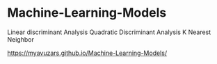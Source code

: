 # Machine-Learning-Models
Linear discriminant Analysis
Quadratic Discriminant Analysis
K Nearest Neighbor


https://myavuzars.github.io/Machine-Learning-Models/
